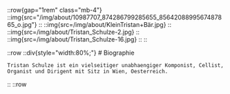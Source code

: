 ::row{gap="1rem" class="mb-4"}
  ::img{src="/img/about/10987707_874286799285655_8564208899567487865_o.jpg"} 
  ::
  ::img{src=/img/about/KleinTristan+Bär.jpg}
  ::
  ::img{src=/img/about/Tristan_Schulze-2.jpg}
  ::
  ::img{src=/img/about/Tristan_Schulze-16.jpg}
  ::
::

::row
  ::div{style="width:80%;"}
    # Biographie

    Tristan Schulze ist ein vielseitiger unabhaengiger Komponist, Cellist, Organist und Dirigent mit Sitz in Wien, Oesterreich.
  ::
::row